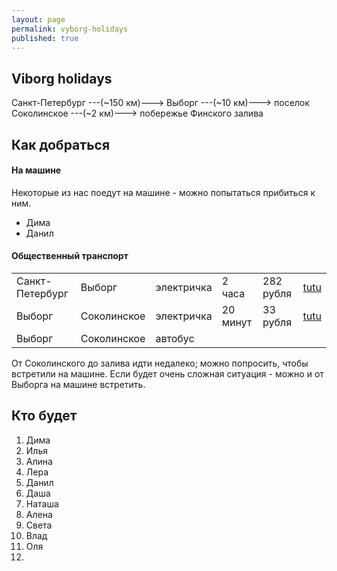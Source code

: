 ```yaml
---
layout: page
permalink: vyborg-holidays
published: true
---
```


## Viborg holidays

Санкт-Петербург ---(~150 км)---> Выборг ---(~10 км)---> поселок Соколинское ---(~2 км)---> побережье Финского залива

## Как добраться
#### На машине
Некоторые из нас поедут на машине - можно попытаться прибиться к ним.
 - Дима
 - Данил
    
#### Общественный транспорт
| | | | | | |
|-|-|-|-|-|-|
| Санкт-Петербург | Выборг | электричка | 2 часа | 282 рубля | [tutu](http://www.tutu.ru/spb/rasp.php?st1=20600&st2=42905) |
| Выборг | Соколинское | электричка | 20 минут | 33 рубля | [tutu](http://www.tutu.ru/spb/rasp.php?st1=42905&st2=45905) |
| Выборг | Соколинское | автобус | | | |

От Соколинского до залива идти недалеко; можно попросить, чтобы встретили на машине.
Если будет очень сложная ситуация - можно и от Выборга на машине встретить.

## Кто будет
1. Дима
2. Илья
3. Алина
4. Лера
5. Данил
6. Даша
7. Наташа
8. Алена
9. Света
10. Влад
11. Оля
12.
